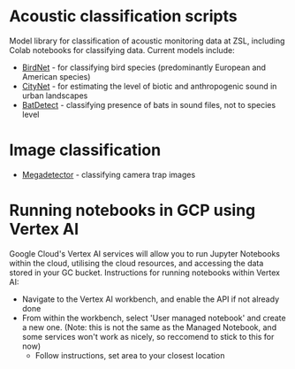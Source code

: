 # Acoustic classification scripts
Model library for classification of acoustic monitoring data at ZSL, including Colab notebooks for classifying data. Current models include:

- [BirdNet](https://github.com/kahst/BirdNET-Analyzer) - for classifying bird species (predominantly European and American species)
- [CityNet](https://github.com/mdfirman/CityNet) - for estimating the level of biotic and anthropogenic sound in urban landscapes
- [BatDetect](https://github.com/macaodha/batdetect) - classifying presence of bats in sound files, not to species level


# Image classification
- [Megadetector](https://github.com/microsoft/CameraTraps/blob/main/detection/megadetector_colab.ipynb) - classifying camera trap images

# Running notebooks in GCP using Vertex AI
Google Cloud's Vertex AI services will allow you to run Jupyter Notebooks within the cloud, utilising the cloud resources, and accessing the data stored in your GC bucket. Instructions for running notebooks within Vertex AI:

- Navigate to the Vertex AI workbench, and enable the API if not already done
- From within the workbench, select 'User managed notebook' and create a new one. (Note: this is not the same as the Managed Notebook, and some services won't work as nicely, so reccomend to stick to this for now)
    - Follow instructions, set area to your closest location

